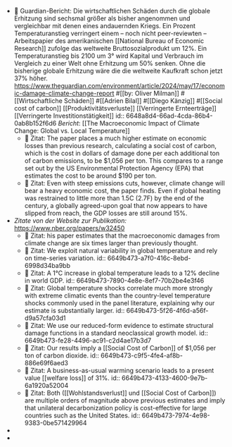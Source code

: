 - 📝 Guardian-Bericht: Die wirtschaftlichen Schäden durch die globale Erhitzung sind sechsmal größer als bisher angenommen und vergleichbar mit denen eines andauernden Kriegs. Ein Prozent Temperaturanstieg verringert  einem – noch nicht peer-reviewten – Arbeitspapier des amerikanischen [[National Bureau of Economic Research]] zufolge das weltweite Bruttosozialprodukt um 12%.  Ein Temperaturanstieg bis 2100 um 3° wird Kapital und Verbrauch im Vergleich zu einer Welt ohne Erhitzung um 50% senken. Ohne die bisherige globale Erhitzung wäre die die weltweite Kaufkraft schon jetzt 37% höher. https://www.theguardian.com/environment/article/2024/may/17/economic-damage-climate-change-report #[[by: Oliver Milman]] #[[Wirtschaftliche Schäden]] #[[Adrien Bilal]] #[[Diego Känzig]] #[[Social cost of carbon]] [[Produktivitätsverluste]] [[Verringerte Ernteerträge]] [[Verringerte Investitionstätigkeit]]
  id:: 6648a8d4-66ad-4cda-86b4-0ab8b152f6d6
  *Bericht*: [[The Macroeconomic Impact of Climate Change: Global vs. Local Temperature]]
	- 📌 Zitat: The paper places a much higher estimate on economic losses than previous research, calculating a social cost of carbon, which is the cost in dollars of damage done per each additional ton of carbon emissions, to be $1,056 per ton. This compares to a range set out by the US Environmental Protection Agency (EPA) that estimates the cost to be around $190 per ton.
	- 📌 Zitat: Even with steep emissions cuts, however, climate change will bear a heavy economic cost, the paper finds. Even if global heating was restrained to little more than 1.5C (2.7F) by the end of the century, a globally agreed-upon goal that now appears to have slipped from reach, the GDP losses are still around 15%.
- *Zitate von der Website zur Publikation:* https://www.nber.org/papers/w32450
	- 📌 Zitat: his paper estimates that the macroeconomic damages from climate change are six times larger than previously thought.
	- 📌 Zitat: We exploit natural variability in global temperature and rely on time-series variation.
	  id:: 6649b473-a7f0-416c-8ebd-6998d34ba9bb
	- 📌 Zitat: A 1°C increase in global temperature leads to a 12% decline in world GDP.
	  id:: 6649b473-7890-4e8e-8ef7-70b2be4e3f46
	- 📌 Zitat: Global temperature shocks correlate much more strongly with extreme climatic events than the country-level temperature shocks commonly used in the panel literature, explaining why our estimate is substantially larger.
	  id:: 6649b473-5f26-4f6d-a56f-d9a57cfa03d1
	- 📌 Zitat: We use our reduced-form evidence to estimate structural damage functions in a standard neoclassical growth model.
	  id:: 6649b473-fe28-4496-ac91-c2d4ae17b3d7
	- 📌 Zitat: Our results imply a [[Social Cost of Carbon]] of $1,056 per ton of carbon dioxide.
	  id:: 6649b473-c9f5-4fe4-af8b-886e69f6aed3
	- 📌 Zitat: A business-as-usual warming scenario leads to a present value [[welfare loss]] of 31%.
	  id:: 6649b473-4133-4600-9e7b-6a1920a52004
	- 📌 Zitat: Both ([[Wohlstandsverlust]] und [[Social Cost of Carbon]]) are multiple orders of magnitude above previous estimates and imply that unilateral decarbonization policy is cost-effective for large countries such as the United States.
	  id:: 6649b473-7974-4e98-9383-0be571429964
-
-